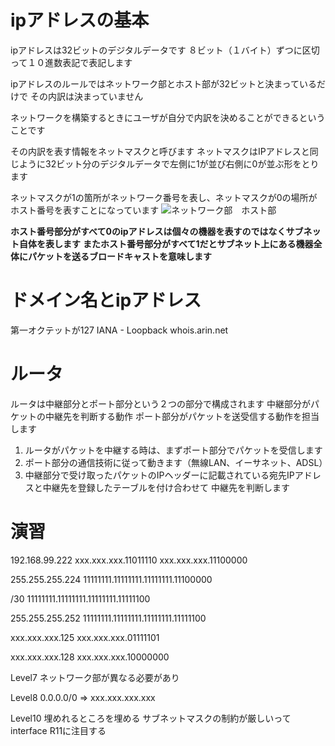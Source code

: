 # ipアドレスの基本

ipアドレスは32ビットのデジタルデータです
８ビット（１バイト）ずつに区切って１０進数表記で表記します

ipアドレスのルールではネットワーク部とホスト部が32ビットと決まっているだけで
その内訳は決まっていません

ネットワークを構築するときにユーザが自分で内訳を決めることができるということです

その内訳を表す情報をネットマスクと呼びます
ネットマスクはIPアドレスと同じように32ビット分のデジタルデータで左側に1が並び右側に0が並ぶ形をとります

ネットマスクが1の箇所がネットワーク番号を表し、ネットマスクが0の場所がホスト番号を表すことになっています
![ネットワーク部　ホスト部](https://cdn-ak.f.st-hatena.com/images/fotolife/i/itstaffing/20191210/20191210125344.jpg)

**ホスト番号部分がすべて0のipアドレスは個々の機器を表すのではなくサブネット自体を表します**
**またホスト番号部分がすべて1だとサブネット上にある機器全体にパケットを送るブロードキャストを意味します**

# ドメイン名とipアドレス
第一オクテットが127 IANA - Loopback whois.arin.net

# ルータ
 ルータは中継部分とポート部分という２つの部分で構成されます
 中継部分がパケットの中継先を判断する動作
 ポート部分がパケットを送受信する動作を担当します
 
 1. ルータがパケットを中継する時は、まずポート部分でパケットを受信します
 2. ポート部分の通信技術に従って動きます（無線LAN、イーサネット、ADSL）
 3. 中継部分で受け取ったパケットのIPヘッダーに記載されている宛先IPアドレスと中継先を登録したテーブルを付け合わせて
  中継先を判断します

# 演習
192.168.99.222
xxx.xxx.xxx.11011110
xxx.xxx.xxx.11100000

255.255.255.224
11111111.11111111.11111111.11100000

/30
11111111.11111111.11111111.11111100

255.255.255.252
11111111.11111111.11111111.11111100

xxx.xxx.xxx.125
xxx.xxx.xxx.01111101

xxx.xxx.xxx.128
xxx.xxx.xxx.10000000

Level7
ネットワーク部が異なる必要があり

Level8
0.0.0.0/0 => xxx.xxx.xxx.xxx

Level10
埋めれるところを埋める
サブネットマスクの制約が厳しいって
interface R11に注目する
